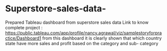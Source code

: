 # Superstore-sales-data-
Prepared Tableau dashboard from superstore sales data
Link to know complete project : https://public.tableau.com/app/profile/nancy.agrawal/viz/samplestoryforpractice/Dashboard1
from this dashboard it is clearly shown that which country state have more sales and profit based on the category and sub- category 
